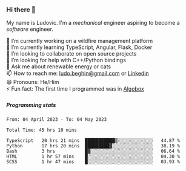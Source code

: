 ### Hi there 👋

My name is Ludovic. I'm a *mechanical* engineer aspiring to become a *software* engineer.

 🔭 I’m currently working on a wildfire management platform<br/>
 🌱 I’m currently learning TypeScript, Angular, Flask, Docker<br/>
 👯 I’m looking to collaborate on open source projects<br/>
 🤔 I’m looking for help with C++/Python bindings<br/>
 💬 Ask me about renewable energy or cats<br/>
 📫 How to reach me: ludo.beghin@gmail.com or [Linkedin](https://www.linkedin.com/in/ludovic-beghin/)<br/>
 😄 Pronouns: He/Him<br/>
 ⚡ Fun fact: The first time I programmed was in [Algobox](https://fr.wikipedia.org/wiki/Algobox)<br/>

##### Programming stats
<!--START_SECTION:waka-->

```text
From: 04 April 2023 - To: 04 May 2023

Total Time: 45 hrs 10 mins

TypeScript   20 hrs 21 mins  ███████████▒░░░░░░░░░░░░░   44.87 %
Python       17 hrs 20 mins  █████████▓░░░░░░░░░░░░░░░   38.19 %
Bash         3 hrs           █▓░░░░░░░░░░░░░░░░░░░░░░░   06.64 %
HTML         1 hr 57 mins    █░░░░░░░░░░░░░░░░░░░░░░░░   04.30 %
SCSS         1 hr 47 mins    █░░░░░░░░░░░░░░░░░░░░░░░░   03.93 %
```

<!--END_SECTION:waka-->
